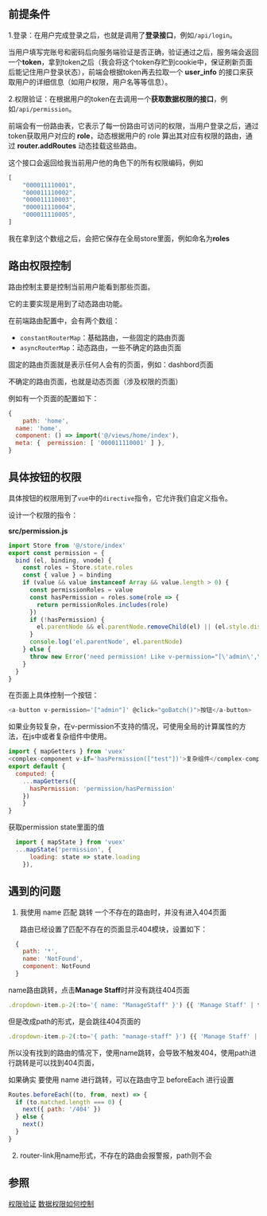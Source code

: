 ## 前提条件

1.登录：在用户完成登录之后，也就是调用了**登录接口**，例如`/api/login`。

​	当用户填写完账号和密码后向服务端验证是否正确，验证通过之后，服务端会返回一个**token**，拿到token之后（我会将这个token存贮到cookie中，保证刷新页面后能记住用户登录状态），前端会根据token再去拉取一个 **user_info** 的接口来获取用户的详细信息（如用户权限，用户名等等信息）。

2.权限验证：在根据用户的token在去调用一个**获取数据权限的接口**，例如`/api/permission`。

​	前端会有一份路由表，它表示了每一份路由可访问的权限，当用户登录之后，通过token获取用户对应的 **role**，动态根据用户的 role 算出其对应有权限的路由，通过 **router.addRoutes** 动态挂载这些路由。

这个接口会返回给我当前用户他的角色下的所有权限编码，例如

```javascript
[
	"000011110001",
	"000011110002",
	"000011110003",
	"000011110004",
	"000011110005",
]
```

我在拿到这个数组之后，会把它保存在全局store里面，例如命名为**roles**



## 路由权限控制

路由控制主要是控制当前用户能看到那些页面。

它的主要实现是用到了动态路由功能。

在前端路由配置中，会有两个数组：

- `constantRouterMap`：基础路由，一些固定的路由页面
- `asyncRouterMap`：动态路由，一些不确定的路由页面

固定的路由页面就是表示任何人会有的页面，例如：dashbord页面

不确定的路由页面，也就是动态页面（涉及权限的页面）

例如有一个页面的配置如下：

```javascript
{
	path: 'home',
  name: 'home',
  component: () => import('@/views/home/index'),
  meta: {  permission: [ '000011110001' ] },
}
```



## 具体按钮的权限

具体按钮的权限用到了`vue`中的`directive`指令，它允许我们自定义指令。

设计一个权限的指令：

**src/permission.js**

```javascript
import Store from '@/store/index'
export const permission = {
  bind (el, binding, vnode) {
    const roles = Store.state.roles
    const { value } = binding
    if (value && value instanceof Array && value.length > 0) {
      const permissionRoles = value
      const hasPermission = roles.some(role => {
        return permissionRoles.includes(role)
      })
      if (!hasPermission) {
        el.parentNode && el.parentNode.removeChild(el) || (el.style.display = 'none')
      }
      console.log('el.parentNode', el.parentNode)
    } else {
      throw new Error('need permission! Like v-permission="[\'admin\',\'editor\']"')
    }
  }
}

```

在页面上具体控制一个按钮：

```javascript
<a-button v-permission='["admin"]' @click="goBatch()">按钮</a-button>
```

如果业务较复杂，在v-permission不支持的情况，可使用全局的计算属性的方法，在js中或者复杂组件中使用。

```javascript
import { mapGetters } from 'vuex'
<complex-component v-if='hasPermission(["test"])'>复杂组件</complex-component>
export default {
  computed: {
    ...mapGetters({
      hasPermission: 'permission/hasPermission'
    })
	}
}

```

获取permission state里面的值

```javascript
  import { mapState } from 'vuex'
  ...mapState('permission', {
      loading: state => state.loading
    }),
```

## 遇到的问题

1. 我使用 name 匹配 跳转 一个不存在的路由时，并没有进入404页面

   路由已经设置了匹配不存在的页面显示404模块，设置如下：

```javascript
  {
    path: '*',
    name: 'NotFound',
    component: NotFound
  }
```

name路由跳转，点击**Manage Staff**时并没有跳往404页面

```javascript
.dropdown-item.p-2(:to='{ name: "ManageStaff" }') {{ 'Manage Staff' | t }}
```



但是改成path的形式，是会跳往404页面的

```javascript
.dropdown-item.p-2(:to='{ path: "manage-staff" }') {{ 'Manage Staff' | t }}
```

所以没有找到的路由的情况下，使用name跳转，会导致不触发404，使用path进行跳转是可以找到404页面，

如果确实 要使用 name 进行跳转，可以在路由守卫 beforeEach 进行设置

```javascript
Routes.beforeEach((to, from, next) => {
  if (to.matched.length === 0) {
    next({ path: '/404' })
  } else {
    next()
  }
}
```

2. router-link用name形式，不存在的路由会报警报，path则不会

## 参照

[权限验证](https://panjiachen.github.io/vue-element-admin-site/zh/guide/essentials/permission.html#%E9%80%BB%E8%BE%91%E4%BF%AE%E6%94%B9](https://panjiachen.github.io/vue-element-admin-site/zh/guide/essentials/permission.html#逻辑修改))
[数据权限如何控制](https://github.com/LinDaiDai/niubility-coding-js/blob/master/other/%E6%95%B0%E6%8D%AE%E6%9D%83%E9%99%90%E5%A6%82%E4%BD%95%E6%8E%A7%E5%88%B6.md)